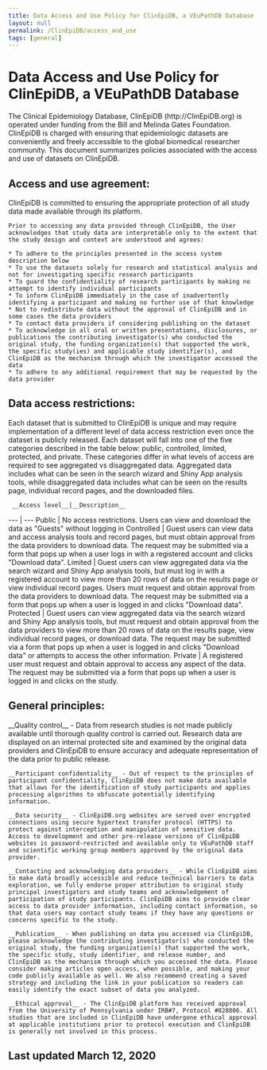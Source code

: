 ```yaml
---
title: Data Access and Use Policy for ClinEpiDB, a VEuPathDB Database
layout: null
permalink: /ClinEpiDB/access_and_use
tags: [general]
---
```


<div id="ce-static-content">
  <h1>Data Access and Use Policy for ClinEpiDB, a VEuPathDB Database</h1>
    <div>
      The Clinical Epidemiology Database, ClinEpiDB (http://ClinEpiDB.org) is operated under funding from the Bill and Melinda Gates Foundation. ClinEpiDB is charged with ensuring that epidemiologic datasets are conveniently and freely accessible to the global biomedical researcher community. This document summarizes policies associated with the access and use of datasets on ClinEpiDB.
    </div>

  <h2 id="access_and_use">Access and use agreement:</h2>
  <div>
    ClinEpiDB is committed to ensuring the appropriate protection of all study data made available through its platform.

    Prior to accessing any data provided through ClinEpiDB, the User acknowledges that study data are interpretable only to the extent that the study design and context are understood and agrees:

    * To adhere to the principles presented in the access system description below
    * To use the datasets solely for research and statistical analysis and not for investigating specific research participants
    * To guard the confidentiality of research participants by making no attempt to identify individual participants
    * To inform ClinEpiDB immediately in the case of inadvertently identifying a participant and making no further use of that knowledge
    * Not to redistribute data without the approval of ClinEpiDB and in some cases the data providers
    * To contact data providers if considering publishing on the dataset
    * To acknowledge in all oral or written presentations, disclosures, or publications the contributing investigator(s) who conducted the original study, the funding organization(s) that supported the work, the specific study(ies) and applicable study identifier(s), and ClinEpiDB as the mechanism through which the investigator accessed the data
    * To adhere to any additional requirement that may be requested by the data provider

  </div>

  <h2 id="data_access_restrictions">Data access restrictions:</h2>
  <div>
     Each dataset that is submitted to ClinEpiDB is unique and may require implementation of a different level of data access restriction even once the dataset is publicly released. Each dataset will fall into one of the five categories described in the table below: public, controlled, limited, protected, and private. These categories differ in what levels of access are required to see aggregated vs disaggregated data. Aggregated data includes what can be seen in the search wizard and Shiny App analysis tools, while disaggregated data includes what can be seen on the results page, individual record pages, and the downloaded files.

     __Access level__|__Description__
--- | ---
Public | No access restrictions. Users can view and download the data as "Guests" without logging in
Controlled | Guest users can view data and access analysis tools and record pages, but must obtain approval from the data providers to download data. The request may be submitted via a form that pops up when a user logs in with a registered account and clicks "Download data".
Limited | Guest users can view aggregated data via the search wizard and Shiny App analysis tools, but must log in with a registered account to view more than 20 rows of data on the results page or view individual record pages. Users must request and obtain approval from the data providers to download data. The request may be submitted via a form that pops up when a user is logged in and clicks "Download data".
Protected | Guest users can view aggregated data via the search wizard and Shiny App analysis tools, but must request and obtain approval from the data providers to view more than 20 rows of data on the results page, view individual record pages, or download data. The request may be submitted via a form that pops up when a user is logged in and clicks "Download data" or attempts to access the other information.
Private | A registered user must request and obtain approval to access any aspect of the data. The request may be submitted via a form that pops up when a user is logged in and clicks on the study.
  </div>

  <h2 id="general_principles">General principles:</h2>
  <div>
    __Quality control__ - Data from research studies is not made publicly available until thorough quality control is carried out. Research data are displayed on an internal protected site and examined by the original data providers and ClinEpiDB to ensure accuracy and adequate representation of the data prior to public release.

    __Participant confidentiality__ - Out of respect to the principles of participant confidentiality, ClinEpiDB does not make data available that allows for the identification of study participants and applies processing algorithms to obfuscate potentially identifying information.

    __Data security__ - ClinEpiDB.org websites are served over encrypted connections using secure hypertext transfer protocol (HTTPS) to protect against interception and manipulation of sensitive data. Access to development and other pre-release versions of ClinEpiDB websites is password-restricted and available only to VEuPathDB staff and scientific working group members approved by the original data provider.
    
    __Contacting and acknowledging data providers__ - While ClinEpiDB aims to make data broadly accessible and reduce technical barriers to data exploration, we fully endorse proper attribution to original study principal investigators and study teams and acknowledgement of participation of study participants. ClinEpiDB aims to provide clear access to data provider information, including contact information, so that data users may contact study teams if they have any questions or concerns specific to the study.

    __Publication__ - When publishing on data you accessed via ClinEpiDB, please acknowledge the contributing investigator(s) who conducted the original study, the funding organization(s) that supported the work, the specific study, study identifier, and release number, and ClinEpiDB as the mechanism through which you accessed the data. Please consider making articles open access, when possible, and making your code publicly available as well. We also recommend creating a saved strategy and including the link in your publication so readers can easily identify the exact subset of data you analyzed.

    __Ethical approval__ - The ClinEpiDB platform has received approval from the University of Pennsylvania under IRB#7, Protocol #828806. All studies that are included in ClinEpiDB have undergone ethical approval at applicable institutions prior to protocol execution and ClinEpiDB is generally not involved in this process.
  </div>

  <h2 id="date">Last updated March 12, 2020</h2>
</div>
